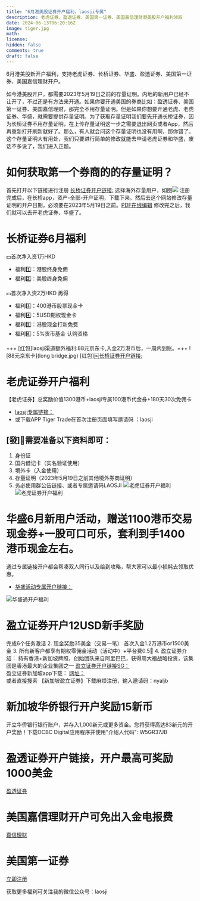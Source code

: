 ```yaml
---
title: "6月港美股证券开户福利，laosji专属"
description: 老虎证券、盈透证券、美国第一证券、美国嘉信理财港美股开户福利领取
date: 2024-06-13T06:20:16Z
image: tiger.jpg
math: 
license: 
hidden: false
comments: true
draft: false
---
```



6月港美股新开户福利，支持老虎证券、长桥证券、华盛、盈透证券、美国第一证券、美国嘉信理财开户。

如今港美股开户，都需要2023年5月19日之前的存量证明。内地的新用户已经不让开了，不过还是有方法来开通。如果你要开通美国的券商比如：盈透证券、美国第一证券、美国嘉信理财，那完全不用存量证明。但是如果你想要开通老虎、老虎证券、华盛，就需要提供存量证明。为了获取存量证明我们要先开通长桥证券，因为长桥证券不用存量证明，在上传存量证明这一步之需要退出网页或者App，然后再重新打开刷新就好了。那么，有人就会问这个存量证明也没有用啊，那你错了。这个存量证明大有用处，我们只要进行简单的修改就能去申请老虎证券和华盛，废话不多说了，我们进入正题。


# 如何获取第一个券商的的存量证明？
首先打开以下链接进行注册
[长桥证券开户链接:](https://app.longbridgehk.com/ac/oa?account_channel=lb&channel=HB100034&invite-code=48T09P)
选择海外存量用户，如图![](lbcunliang.jpg)
注册完成后，在长桥app，资产-全部-开户证明，下载下来。然后去这个网站修改存量证明的开户日期，必须要在2023年5月19日之前。[PDF在线编辑](https://www.sejda.com/pdf-editor)
修改完之后，我们就可以去开老虎证券、华盛了。

# 长桥证券6月福利

💵首次净入资1万HKD 
- 福利1️⃣：港股终身免佣
- 福利2️⃣：美股终身免佣

💵首次净入资2万HKD 再得
- 福利3️⃣：400港币股票现金卡
- 福利4️⃣：5USD期权现金卡
- 福利5️⃣：港股现金打新免费
- 福利6️⃣：5%货币基金 认购资格

+++ [红包]laosji渠道额外福利:88元京东卡,入金2万港币后，一周内到账。+++
![88元京东卡](long bridge.jpg)
[红包]￼[长桥证券开户链接:](https://app.longbridgehk.com/ac/oa?account_channel=lb&channel=HB100034&invite-code=48T09P)


# 老虎证券开户福利
【老虎证券】总奖励价值1300港币+laosji专属100港币代金券+180天30次免佣卡
- [laosji专属链接：](https://tigr.link/7gIFaD)
- 或下载APP Tiger Trade在首次注册页面填写邀请码 ：laosji

## [發]🐅需要准备以下资料即可：
1. 身份证
2. 国内借记卡（实名验证使用）
3. 境外卡（入金使用）
4. 存量证明（2023年5月19日之前其他境外券商证明）
5. 务必使用群公告链接、或者专属邀请码LAOSJI
![老虎证券开户福利](tiger.jpg)
![老虎证券开户福利](tigerqa.jpg)


# 华盛6月新用户活动，赠送1100港币交易现金券+一股可口可乐，套利到手1400港币现金左右。
通过专属链接开户都会帮凑双人同行以及给到攻略，帮大家可以最小损耗去领取优惠。
- [华盛活动专属开户链接：](https://www.hstbroker.com/kh/apply/online?_scnl=E1NC)

![华盛通开户福利](huashengtong.jpg)


#  盈立证券开户12USD新手奖励 
完成6个任务激活 
2. 现金奖励35美金（交易一笔） 首次入金1.2万港币or1500美金 
3. 所有新客户都享有期权零佣金活动（活动中）+平台费0.5🧧 
4. 盈立证券介绍： 持有香港+新加坡牌照，创始团队来自阿里巴巴，获得周大福战略投资，该集团是香港最大的企业集团之一 
[盈立证券开户链接SG：](https://m.usmartsg.com/promo/overseas/sg-register.html?langType=1&HCode=nyaljb&HBox=1#/marketing-register)  
盈立证券新加坡app下载：  [网址：](https://www.usmart.sg/cn/download)  
或者直接搜索 【新加坡盈立证券】下载麻烦注册，输入邀请码：nyaljb


# 新加坡华侨银行开户奖励15新币
开立华侨银行银行账户，并存入1,000新元或更多资金。您将获得高达83新元的开户奖励！下载OCBC Digital应用程序并使用"介绍人代码": W5GR37JB


# 盈透证券开户链接，开户最高可奖励1000美金
[盈透证券](https://www.interactivebrokers.com/referral/chao135)


# 美国嘉信理财开户可免出入金电报费
[嘉信理财](https://www.schwab.com/client-referral?refrid=REFERCHPQ83NZ)


# 美国第一证券
[立即注册](https://affiliate.firstrade.com/affiliate/idevaffiliate.php?id=1679)


获取更多福利可关注我的微信公众号：laosji
